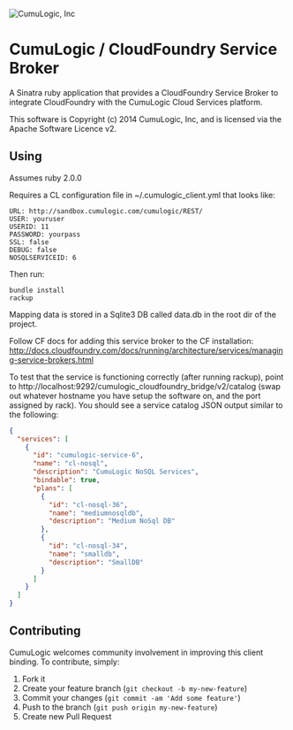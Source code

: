 ![CumuLogic, Inc](http://www.cumulogic.com/wp-content/uploads/2013/02/CL-logo-300x134.png "CumuLogic, Inc")

# CumuLogic / CloudFoundry Service Broker

A Sinatra ruby application that provides a CloudFoundry Service Broker to integrate CloudFoundry with the CumuLogic Cloud Services platform.

This software is Copyright (c) 2014 CumuLogic, Inc, and is licensed via the Apache
Software Licence v2.

## Using

Assumes ruby 2.0.0

Requires a CL configuration file in ~/.cumulogic_client.yml that looks like:

    URL: http://sandbox.cumulogic.com/cumulogic/REST/
    USER: youruser
    USERID: 11
    PASSWORD: yourpass
    SSL: false
    DEBUG: false
    NOSQLSERVICEID: 6

Then run:

    bundle install
    rackup

Mapping data is stored in a Sqlite3 DB called data.db in the root dir of the project.

Follow CF docs for adding this service broker to the CF installation: http://docs.cloudfoundry.com/docs/running/architecture/services/managing-service-brokers.html

To test that the service is functioning correctly (after running rackup), point to http://localhost:9292/cumulogic_cloudfoundry_bridge/v2/catalog (swap out whatever hostname you have setup the software on, and the port assigned by rack).  You should see a service catalog JSON output similar to the following:

```json
{
  "services": [
    {
      "id": "cumulogic-service-6",
      "name": "cl-nosql",
      "description": "CumuLogic NoSQL Services",
      "bindable": true,
      "plans": [
        {
          "id": "cl-nosql-36",
          "name": "mediumnosqldb",
          "description": "Medium NoSql DB"
        },
        {
          "id": "cl-nosql-34",
          "name": "smalldb",
          "description": "SmallDB"
        }
      ]
    }
  ]
}
```

## Contributing

CumuLogic welcomes community involvement in improving this client binding. To
contribute, simply:

1. Fork it
2. Create your feature branch (`git checkout -b my-new-feature`)
3. Commit your changes (`git commit -am 'Add some feature'`)
4. Push to the branch (`git push origin my-new-feature`)
5. Create new Pull Request
